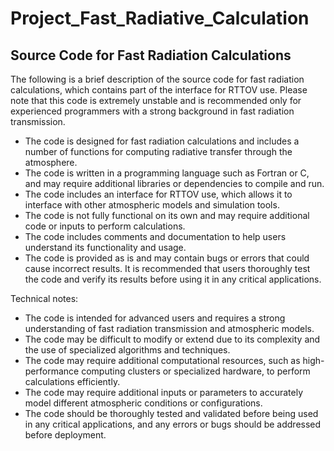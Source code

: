 # Project_Fast_Radiative_Calculation

## Source Code for Fast Radiation Calculations

The following is a brief description of the source code for fast radiation calculations, which contains part of the interface for RTTOV use. Please note that this code is extremely unstable and is recommended only for experienced programmers with a strong background in fast radiation transmission.

- The code is designed for fast radiation calculations and includes a number of functions for computing radiative transfer through the atmosphere. 
- The code is written in a programming language such as Fortran or C, and may require additional libraries or dependencies to compile and run. 
- The code includes an interface for RTTOV use, which allows it to interface with other atmospheric models and simulation tools. 
- The code is not fully functional on its own and may require additional code or inputs to perform calculations. 
- The code includes comments and documentation to help users understand its functionality and usage. 
- The code is provided as is and may contain bugs or errors that could cause incorrect results. It is recommended that users thoroughly test the code and verify its results before using it in any critical applications.

Technical notes:

- The code is intended for advanced users and requires a strong understanding of fast radiation transmission and atmospheric models. 
- The code may be difficult to modify or extend due to its complexity and the use of specialized algorithms and techniques. 
- The code may require additional computational resources, such as high-performance computing clusters or specialized hardware, to perform calculations efficiently. 
- The code may require additional inputs or parameters to accurately model different atmospheric conditions or configurations. 
- The code should be thoroughly tested and validated before being used in any critical applications, and any errors or bugs should be addressed before deployment.
